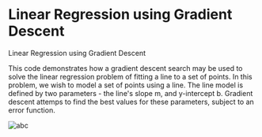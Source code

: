 # Linear Regression using Gradient Descent
Linear Regression using Gradient Descent

This code demonstrates how a gradient descent search may be used to solve the linear regression problem of fitting a line to a set of points. In this problem, we wish to model a set of points using a line. The line model is defined by two parameters - the line's slope m, and y-intercept b. Gradient descent attemps to find the best values for these parameters, subject to an error function.


![abc](https://user-images.githubusercontent.com/9728421/33520003-66a28b2c-d7d8-11e7-8205-04ebcfa59a8e.gif)
